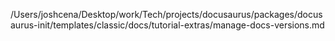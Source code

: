 /Users/joshcena/Desktop/work/Tech/projects/docusaurus/packages/docusaurus-init/templates/classic/docs/tutorial-extras/manage-docs-versions.md